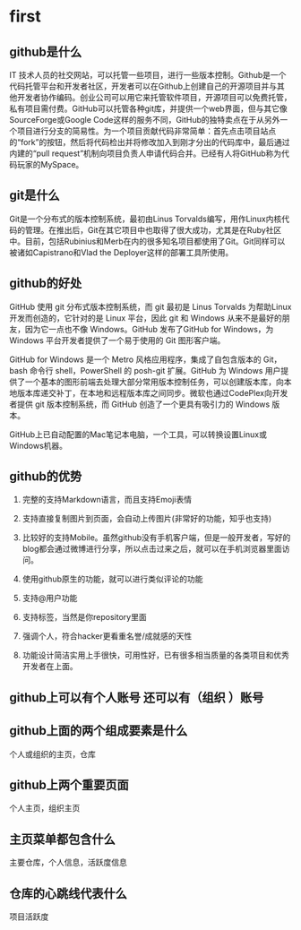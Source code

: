 # first
## github是什么
IT 技术人员的社交网站，可以托管一些项目，进行一些版本控制。Github是一个代码托管平台和开发者社区，开发者可以在Github上创建自己的开源项目并与其他开发者协作编码。创业公司可以用它来托管软件项目，开源项目可以免费托管，私有项目需付费。GitHub可以托管各种git库，并提供一个web界面，但与其它像 SourceForge或Google Code这样的服务不同，GitHub的独特卖点在于从另外一个项目进行分支的简易性。为一个项目贡献代码非常简单：首先点击项目站点的“fork”的按钮，然后将代码检出并将修改加入到刚才分出的代码库中，最后通过内建的“pull request”机制向项目负责人申请代码合并。已经有人将GitHub称为代码玩家的MySpace。

## git是什么
Git是一个分布式的版本控制系统，最初由Linus Torvalds编写，用作Linux内核代码的管理。在推出后，Git在其它项目中也取得了很大成功，尤其是在Ruby社区中。目前，包括Rubinius和Merb在内的很多知名项目都使用了Git。Git同样可以被诸如Capistrano和Vlad the Deployer这样的部署工具所使用。

## github的好处
GitHub 使用 git 分布式版本控制系统，而 git 最初是 Linus Torvalds 为帮助Linux开发而创造的，它针对的是 Linux 平台，因此 git 和 Windows 从来不是最好的朋友，因为它一点也不像 Windows。GitHub 发布了GitHub for Windows，为 Windows 平台开发者提供了一个易于使用的 Git 图形客户端。

GitHub for Windows 是一个 Metro 风格应用程序，集成了自包含版本的 Git，bash 命令行 shell，PowerShell 的 posh-git 扩展。GitHub 为 Windows 用户提供了一个基本的图形前端去处理大部分常用版本控制任务，可以创建版本库，向本地版本库递交补丁，在本地和远程版本库之间同步。微软也通过CodePlex向开发者提供 git 版本控制系统，而 GitHub 创造了一个更具有吸引力的 Windows 版本。

GitHub上已自动配置的Mac笔记本电脑，一个工具，可以转换设置Linux或Windows机器。

## github的优势
1. 完整的支持Markdown语言，而且支持Emoji表情
2. 支持直接复制图片到页面，会自动上传图片(非常好的功能，知乎也支持)

3. 比较好的支持Mobile。虽然github没有手机客户端，但是一般开发者，写好的blog都会通过微博进行分享，所以点击过来之后，就可以在手机浏览器里面访问。

4. 使用github原生的功能，就可以进行类似评论的功能

5. 支持@用户功能

6. 支持标签，当然是你repository里面

7. 强调个人，符合hacker更看重名誉/成就感的天性

8. 功能设计简洁实用上手很快，可用性好，已有很多相当质量的各类项目和优秀开发者在上面。

## github上可以有个人账号 还可以有（组织 ）账号

## github上面的两个组成要素是什么
个人或组织的主页，仓库

## github上两个重要页面
个人主页，组织主页

## 主页菜单都包含什么
主要仓库，个人信息，活跃度信息

## 仓库的心跳线代表什么
项目活跃度
